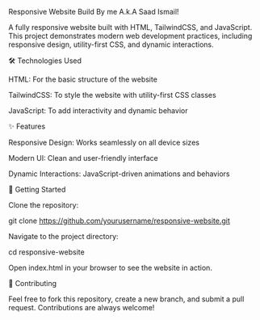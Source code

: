 Responsive Website Build By me A.k.A Saad Ismail!

A fully responsive website built with HTML, TailwindCSS, and JavaScript. This project demonstrates modern web development practices, including responsive design, utility-first CSS, and dynamic interactions.

🛠️ Technologies Used

HTML: For the basic structure of the website

TailwindCSS: To style the website with utility-first CSS classes

JavaScript: To add interactivity and dynamic behavior

✨ Features

Responsive Design: Works seamlessly on all device sizes

Modern UI: Clean and user-friendly interface

Dynamic Interactions: JavaScript-driven animations and behaviors



🚀 Getting Started

Clone the repository:

git clone https://github.com/yourusername/responsive-website.git

Navigate to the project directory:

cd responsive-website

Open index.html in your browser to see the website in action.



🤝 Contributing

Feel free to fork this repository, create a new branch, and submit a pull request. Contributions are always welcome!
